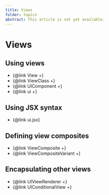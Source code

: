 ```yaml
---
title: Views
folder: topics
abstract: This article is not yet available.
---
```


# Views

## Using views

- {@link View +}
- {@link ViewClass +}
- {@link UIComponent +}
- {@link ui +}

## Using JSX syntax

- {@link ui.jsx}

## Defining view composites

- {@link ViewComposite +}
- {@link ViewCompositeVariant +}

## Encapsulating other views

- {@link UIViewRenderer +}
- {@link UIConditionalView +}
